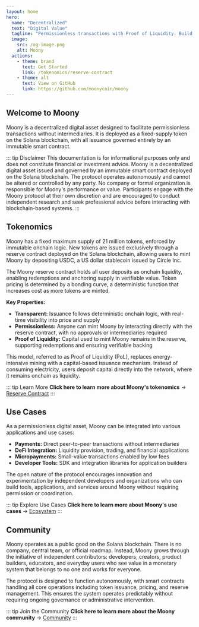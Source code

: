 ```yaml
---
layout: home
hero:
  name: "Decentralized"
  text: "Digital Value"
  tagline: "Permissionless transactions with Proof of Liquidity. Build the future of finance."
  image:
    src: /og-image.png
    alt: Moony
  actions:
    - theme: brand
      text: Get Started
      link: /tokenomics/reserve-contract
    - theme: alt
      text: View on GitHub
      link: https://github.com/moonycoin/moony
---
```


## Welcome to Moony

Moony is a decentralized digital asset designed to facilitate permissionless transactions without intermediaries. It is deployed as a fixed-supply token on the Solana blockchain, with all issuance governed entirely by an immutable smart contract.

::: tip Disclaimer
This documentation is for informational purposes only and does not constitute financial or investment advice. Moony is a decentralized digital asset issued and governed by an immutable smart contract deployed on the Solana blockchain. The protocol operates autonomously and cannot be altered or controlled by any party. No company or formal organization is responsible for Moony's performance or value. Participants engage with the Moony protocol at their own discretion and are encouraged to conduct independent research and seek professional advice before interacting with blockchain-based systems.
:::

## Tokenomics

Moony has a fixed maximum supply of 21 million tokens, enforced by immutable onchain logic. New tokens are issued exclusively through a reserve contract deployed on the Solana blockchain, allowing users to mint Moony by depositing USDC, a US dollar stablecoin issued by Circle Inc.

The Moony reserve contract holds all user deposits as onchain liquidity, enabling redemptions and anchoring supply in verifiable value. Token pricing is determined by a bonding curve, a deterministic function that increases cost as more tokens are minted.

**Key Properties:**

- **Transparent:** Issuance follows deterministic onchain logic, with real-time visibility into price and supply
- **Permissionless:** Anyone can mint Moony by interacting directly with the reserve contract, with no approvals or intermediaries required  
- **Proof of Liquidity:** Capital used to mint Moony remains in the reserve, supporting redemptions and ensuring verifiable backing

This model, referred to as Proof of Liquidity (PoL), replaces energy-intensive mining with a capital-based issuance mechanism. Instead of consuming electricity, users deposit capital directly into the network, where it remains onchain as liquidity.

::: tip Learn More
**Click here to learn more about Moony's tokenomics** → [Reserve Contract](/tokenomics/reserve-contract)
:::

## Use Cases

As a permissionless digital asset, Moony can be integrated into various applications and use cases:

- **Payments:** Direct peer-to-peer transactions without intermediaries
- **DeFi Integration:** Liquidity provision, trading, and financial applications  
- **Micropayments:** Small-value transactions enabled by low fees
- **Developer Tools:** SDK and integration libraries for application builders

The open nature of the protocol encourages innovation and experimentation by independent developers and organizations who can build tools, applications, and services around Moony without requiring permission or coordination.

::: tip Explore Use Cases
**Click here to learn more about Moony's use cases** → [Ecosystem](/use-cases/ecosystem)
:::

## Community

Moony operates as a public good on the Solana blockchain. There is no company, central team, or official roadmap. Instead, Moony grows through the initiative of independent contributors: developers, creators, product builders, educators, and everyday users who see value in a monetary system that belongs to no one and works for everyone.

The protocol is designed to function autonomously, with smart contracts handling all core operations including token issuance, pricing, and reserve management. This ensures the system operates predictably without requiring ongoing governance or administrative intervention.

::: tip Join the Community
**Click here to learn more about the Moony community** → [Community](/resources/community)
:::
